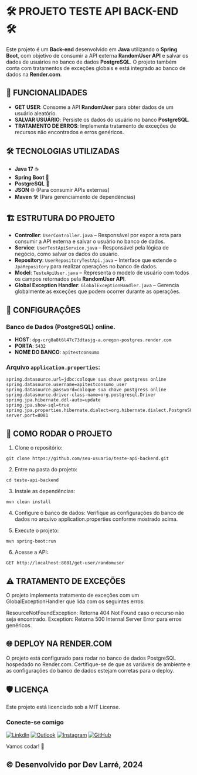 # 🛠️ PROJETO TESTE API BACK-END 🛠️

Este projeto é um **Back-end** desenvolvido em **Java** utilizando o **Spring Boot**, com objetivo de consumir a API externa **RandomUser API** e salvar os dados de usuários no banco de dados **PostgreSQL**. O projeto também conta com tratamentos de exceções globais e está integrado ao banco de dados na **Render.com**.

## 🚀 FUNCIONALIDADES

- **GET USER**: Consome a API **RandomUser** para obter dados de um usuário aleatório.
- **SALVAR USUÁRIO**: Persiste os dados do usuário no banco **PostgreSQL**.
- **TRATAMENTO DE ERROS**: Implementa tratamento de exceções de recursos não encontrados e erros genéricos.
  
## 🛠️ TECNOLOGIAS UTILIZADAS

- **Java 17** ☕
- **Spring Boot** 🚀
- **PostgreSQL** 🐘
- **JSON** 🌐 (Para consumir APIs externas)
- **Maven** 🛠️ (Para gerenciamento de dependências)

## 🏗️ ESTRUTURA DO PROJETO

- **Controller**: `UserController.java` – Responsável por expor a rota para consumir a API externa e salvar o usuário no banco de dados.
- **Service**: `UserTestApiService.java` – Responsável pela lógica de negócio, como salvar os dados do usuário.
- **Repository**: `UserRepositoryTestApi.java` – Interface que extende o `JpaRepository` para realizar operações no banco de dados.
- **Model**: `TesteApiUser.java` – Representa o modelo de usuário com todos os campos retornados pela **RandomUser API**.
- **Global Exception Handler**: `GlobalExceptionHandler.java` – Gerencia globalmente as exceções que podem ocorrer durante as operações.

## 🔧 CONFIGURAÇÕES

### Banco de Dados (PostgreSQL) online.

- **HOST**: `dpg-crg8a8t6l47c73dtasjg-a.oregon-postgres.render.com`
- **PORTA**: `5432`
- **NOME DO BANCO**: `apitestconsumo`

### Arquivo `application.properties`:

```properties
spring.datasource.url=jdbc:coloque sua chave postgress online
spring.datasource.username=apitestconsumo_user
spring.datasource.password=coloque sua chave postgress online
spring.datasource.driver-class-name=org.postgresql.Driver
spring.jpa.hibernate.ddl-auto=update
spring.jpa.show-sql=true
spring.jpa.properties.hibernate.dialect=org.hibernate.dialect.PostgreSQLDialect
server.port=8081
```


## 🚀 COMO RODAR O PROJETO
1. Clone o repositório:
```
git clone https://github.com/seu-usuario/teste-api-backend.git
```

2. Entre na pasta do projeto:
```
cd teste-api-backend
```

3. Instale as dependências:
```
mvn clean install
```

4. Configure o banco de dados: Verifique as configurações do banco de dados no arquivo application.properties conforme mostrado acima.

5. Execute o projeto:

```
mvn spring-boot:run
``` 

6. Acesse a API:

```
GET http://localhost:8081/get-user/randomuser
```

## ⚠️ TRATAMENTO DE EXCEÇÕES
O projeto implementa tratamento de exceções com um GlobalExceptionHandler que lida com os seguintes erros:

ResourceNotFoundException: Retorna 404 Not Found caso o recurso não seja encontrado.
Exception: Retorna 500 Internal Server Error para erros genéricos.

## 🌐 DEPLOY NA RENDER.COM
O projeto está configurado para rodar no banco de dados PostgreSQL hospedado no Render.com. Certifique-se de que as variáveis de ambiente e as configurações do banco de dados estejam corretas para o deploy.

## 🛡️ LICENÇA
Este projeto está licenciado sob a MIT License.

### Conecte-se comigo

[![Linkdln](https://img.shields.io/badge/LinkedIn-0077B5?style=for-the-badge&logo=linkedin&logoColor=white)](https://www.linkedin.com/in/douglas-rodrigues-larré-a59637231/)
[![Outlook](https://img.shields.io/badge/Microsoft_Outlook-0078D4?style=for-the-badge&logo=microsoft-outlook&logoColor=white)](dev.larre@outlook.com)
[![Instagram](https://img.shields.io/badge/Instagram-E4405F?style=for-the-badge&logo=instagram&logoColor=white)](https://www.instagram.com/dev_larre)
[![GitHub](https://img.shields.io/badge/GitHub-100000?style=for-the-badge&logo=github&logoColor=white)](https://github.com/DevLarre)

Vamos codar! 🚀

## © Desenvolvido por Dev Larré, 2024
